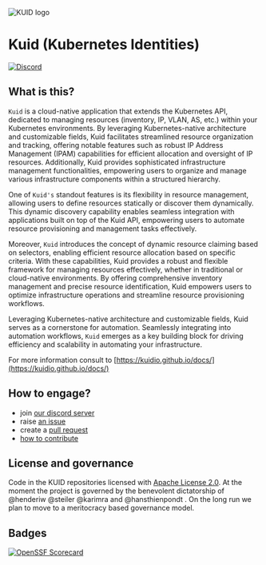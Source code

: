 ![KUID logo](https://kuidio.github.io/docs/assets/logos/KUID-logo-100x123.png)

# Kuid (Kubernetes Identities)

[![Discord](https://img.shields.io/discord/1234818321833136199?style=flat-square&label=discord&logo=discord&color=00c9ff&labelColor=bec8d2)](https://discord.gg/hXt4sfUs6V)


## What is this?

`Kuid` is a cloud-native application that extends the Kubernetes API, dedicated to managing resources (inventory, IP, VLAN, AS, etc.) within your Kubernetes environments. By leveraging Kubernetes-native architecture and customizable fields, Kuid facilitates streamlined resource organization and tracking, offering notable features such as robust IP Address Management (IPAM) capabilities for efficient allocation and oversight of IP resources. Additionally, Kuid provides sophisticated infrastructure management functionalities, empowering users to organize and manage various infrastructure components within a structured hierarchy.

One of `Kuid's` standout features is its flexibility in resource management, allowing users to define resources statically or discover them dynamically. This dynamic discovery capability enables seamless integration with applications built on top of the Kuid API, empowering users to automate resource provisioning and management tasks effectively.

Moreover, `Kuid` introduces the concept of dynamic resource claiming based on selectors, enabling efficient resource allocation based on specific criteria. With these capabilities, Kuid provides a robust and flexible framework for managing resources effectively, whether in traditional or cloud-native environments. By offering comprehensive inventory management and precise resource identification, Kuid empowers users to optimize infrastructure operations and streamline resource provisioning workflows.

Leveraging Kubernetes-native architecture and customizable fields, Kuid serves as a cornerstone for automation. Seamlessly integrating into automation workflows, `Kuid` emerges as a key building block for driving efficiency and scalability in automating your infrastructure.

For more information consult to [https://kuidio.github.io/docs/](https://kuidio.github.io/docs/)

## How to engage?

* join [our discord server](https://discord.gg/fH35bmcTU9)
* raise [an issue](https://github.com/kuidio/kuid/issues)
* create a [pull request](https://github.com/kuidio/kuid/pulls)
* [how to contribute](CONTRIBUTING.md)

## License and governance

Code in the KUID repositories licensed with [Apache License 2.0](LICENSE.md). At the moment the project is governed by the benevolent dictatorship of @henderiw @steiler @karimra and @hansthienpondt . On the long run we plan to move to a meritocracy based governance model.

## Badges

[![OpenSSF Scorecard](https://api.scorecard.dev/projects/github.com/kuidio/kuid/badge)](https://scorecard.dev/viewer/?uri=github.com/kuidio/kuid)